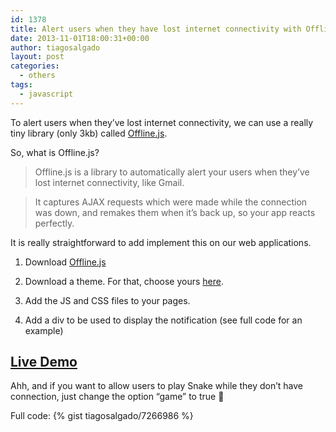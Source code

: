 ```yaml
---
id: 1378
title: Alert users when they have lost internet connectivity with Offline.js
date: 2013-11-01T18:00:31+00:00
author: tiagosalgado
layout: post
categories:
  - others
tags:
  - javascript
---
```

To alert users when they&#8217;ve lost internet connectivity, we can use a really tiny library (only 3kb) called <a href="http://github.hubspot.com/offline/" target="_blank">Offline.js</a>.

So, what is Offline.js?

> Offline.js is a library to automatically alert your users when they&#8217;ve lost internet connectivity, like Gmail.
  
> It captures AJAX requests which were made while the connection was down, and remakes them when it&#8217;s back up, so your app reacts perfectly.

It is really straightforward to add implement this on our web applications.

1. Download <a href="https://raw.github.com/HubSpot/offline/master/js/offline.js" target="_blank">Offline.js</a>
  
2. Download a theme. For that, choose yours <a href="http://github.hubspot.com/offline/docs/welcome/" target="_blank">here</a>.
  
3. Add the JS and CSS files to your pages.
  
4. Add a div to be used to display the notification (see full code for an example)

## <a href="http://jsfiddle.net/TiagoSalgado/qYsAj/embedded/result/" target="_blank">Live Demo</a>

Ahh, and if you want to allow users to play Snake while they don&#8217;t have connection, just change the option &#8220;game&#8221; to true 🙂

Full code:
{% gist tiagosalgado/7266986 %}